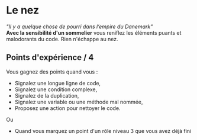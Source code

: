 # Le nez
_"Il y a quelque chose de pourri dans l’empire du Danemark"_  
__Avec la sensibilité d'un sommelier__ vous reniflez les éléments puants et malodorants du code. 
Rien n'échappe au nez.
 
## Points d'expérience / 4 
Vous gagnez des points quand vous :
* Signalez une longue ligne de code,
* Signalez une condition complexe,
* Signalez de la duplication,
* Signalez une variable ou une méthode mal nommée,
* Proposez une action pour nettoyer le code. 

Ou
* Quand vous marquez un point d'un rôle niveau 3 que vous avez déjà fini